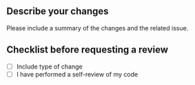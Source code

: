## Describe your changes
Please include a summary of the changes and the related issue.


## Checklist before requesting a review
- [ ] Include type of change
- [ ] I have performed a self-review of my code
